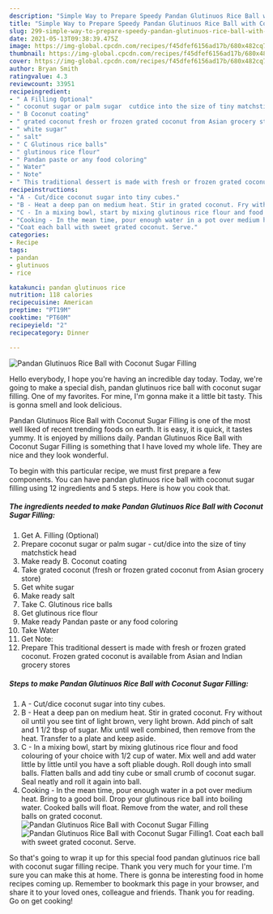 ```yaml
---
description: "Simple Way to Prepare Speedy Pandan Glutinuos Rice Ball with Coconut Sugar Filling"
title: "Simple Way to Prepare Speedy Pandan Glutinuos Rice Ball with Coconut Sugar Filling"
slug: 299-simple-way-to-prepare-speedy-pandan-glutinuos-rice-ball-with-coconut-sugar-filling
date: 2021-05-13T09:38:39.475Z
image: https://img-global.cpcdn.com/recipes/f45dfef6156ad17b/680x482cq70/pandan-glutinuos-rice-ball-with-coconut-sugar-filling-recipe-main-photo.jpg
thumbnail: https://img-global.cpcdn.com/recipes/f45dfef6156ad17b/680x482cq70/pandan-glutinuos-rice-ball-with-coconut-sugar-filling-recipe-main-photo.jpg
cover: https://img-global.cpcdn.com/recipes/f45dfef6156ad17b/680x482cq70/pandan-glutinuos-rice-ball-with-coconut-sugar-filling-recipe-main-photo.jpg
author: Bryan Smith
ratingvalue: 4.3
reviewcount: 33951
recipeingredient:
- " A Filling Optional"
- " coconut sugar or palm sugar  cutdice into the size of tiny matchstick head"
- " B Coconut coating"
- " grated coconut fresh or frozen grated coconut from Asian grocery store"
- " white sugar"
- " salt"
- " C Glutinous rice balls"
- " glutinous rice flour"
- " Pandan paste or any food coloring"
- " Water"
- " Note"
- " This traditional dessert is made with fresh or frozen grated coconut Frozen grated coconut is available from Asian and Indian grocery stores"
recipeinstructions:
- "A - Cut/dice coconut sugar into tiny cubes."
- "B - Heat a deep pan on medium heat. Stir in grated coconut. Fry without oil until you see tint of light brown, very light brown. Add pinch of salt and 1 1/2 tbsp of sugar. Mix until well combined, then remove from the heat. Transfer to a plate and keep aside."
- "C - In a mixing bowl, start by mixing glutinous rice flour and food colouring of your choice with 1/2 cup of water. Mix well and add water little by little until you have a soft pliable dough. Roll dough into small balls. Flatten balls and add tiny cube or small crumb of coconut sugar. Seal neatly and roll it again into ball."
- "Cooking - In the mean time, pour enough water in a pot over medium heat. Bring to a good boil. Drop your glutinous rice ball into boiling water. Cooked balls will float. Remove from the water, and roll these balls on grated coconut."
- "Coat each ball with sweet grated coconut. Serve."
categories:
- Recipe
tags:
- pandan
- glutinuos
- rice

katakunci: pandan glutinuos rice 
nutrition: 118 calories
recipecuisine: American
preptime: "PT19M"
cooktime: "PT60M"
recipeyield: "2"
recipecategory: Dinner

---
```



![Pandan Glutinuos Rice Ball with Coconut Sugar Filling](https://img-global.cpcdn.com/recipes/f45dfef6156ad17b/680x482cq70/pandan-glutinuos-rice-ball-with-coconut-sugar-filling-recipe-main-photo.jpg)

Hello everybody, I hope you're having an incredible day today. Today, we're going to make a special dish, pandan glutinuos rice ball with coconut sugar filling. One of my favorites. For mine, I'm gonna make it a little bit tasty. This is gonna smell and look delicious.



Pandan Glutinuos Rice Ball with Coconut Sugar Filling is one of the most well liked of recent trending foods on earth. It is easy, it is quick, it tastes yummy. It is enjoyed by millions daily. Pandan Glutinuos Rice Ball with Coconut Sugar Filling is something that I have loved my whole life. They are nice and they look wonderful.


To begin with this particular recipe, we must first prepare a few components. You can have pandan glutinuos rice ball with coconut sugar filling using 12 ingredients and 5 steps. Here is how you cook that.

<!--inarticleads1-->

##### The ingredients needed to make Pandan Glutinuos Rice Ball with Coconut Sugar Filling:

1. Get  A. Filling (Optional)
1. Prepare  coconut sugar or palm sugar - cut/dice into the size of tiny matchstick head
1. Make ready  B. Coconut coating
1. Take  grated coconut (fresh or frozen grated coconut from Asian grocery store)
1. Get  white sugar
1. Make ready  salt
1. Take  C. Glutinous rice balls
1. Get  glutinous rice flour
1. Make ready  Pandan paste or any food coloring
1. Take  Water
1. Get  Note:
1. Prepare  This traditional dessert is made with fresh or frozen grated coconut. Frozen grated coconut is available from Asian and Indian grocery stores




<!--inarticleads2-->

##### Steps to make Pandan Glutinuos Rice Ball with Coconut Sugar Filling:

1. A - Cut/dice coconut sugar into tiny cubes.
1. B - Heat a deep pan on medium heat. Stir in grated coconut. Fry without oil until you see tint of light brown, very light brown. Add pinch of salt and 1 1/2 tbsp of sugar. Mix until well combined, then remove from the heat. Transfer to a plate and keep aside.
1. C - In a mixing bowl, start by mixing glutinous rice flour and food colouring of your choice with 1/2 cup of water. Mix well and add water little by little until you have a soft pliable dough. Roll dough into small balls. Flatten balls and add tiny cube or small crumb of coconut sugar. Seal neatly and roll it again into ball.
1. Cooking - In the mean time, pour enough water in a pot over medium heat. Bring to a good boil. Drop your glutinous rice ball into boiling water. Cooked balls will float. Remove from the water, and roll these balls on grated coconut.
<img src="//assets-global.cpcdn.com/assets/icons/button_play-2c75c40dde080a61004c1f40b05d8f140eaff45d7e9e6481dc71c63d2e7c4909.png" alt="Pandan Glutinuos Rice Ball with Coconut Sugar Filling"><img src="//assets-global.cpcdn.com/assets/icons/button_play-2c75c40dde080a61004c1f40b05d8f140eaff45d7e9e6481dc71c63d2e7c4909.png" alt="Pandan Glutinuos Rice Ball with Coconut Sugar Filling">1. Coat each ball with sweet grated coconut. Serve.




So that's going to wrap it up for this special food pandan glutinuos rice ball with coconut sugar filling recipe. Thank you very much for your time. I'm sure you can make this at home. There is gonna be interesting food in home recipes coming up. Remember to bookmark this page in your browser, and share it to your loved ones, colleague and friends. Thank you for reading. Go on get cooking!
